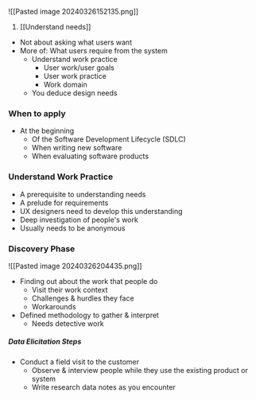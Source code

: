 ![[Pasted image 20240326152135.png]]
1. [[Understand needs]]


- Not about asking what users want
- More of: What users require from the system
	- Understand work practice
		- User work/user goals
		- User work practice
		- Work domain
	- You deduce design needs
### When to apply
- At the beginning
	- Of the Software Development Lifecycle (SDLC)
	- When writing new software
	- When evaluating software products
### Understand Work Practice
- A prerequisite to understanding needs
- A prelude for requirements
- UX designers need to develop this understanding
- Deep investigation of people's work
- Usually needs to be anonymous
### Discovery Phase
![[Pasted image 20240326204435.png]]
- Finding out about the work that people do
	- Visit their work context
	- Challenges & hurdles they face
	- Workarounds
- Defined methodology to gather & interpret
	- Needs detective work
##### Data Elicitation Steps
- Conduct a field visit to the customer
	- Observe & interview people while they use the existing product or system
	- Write research data notes as you encounter 